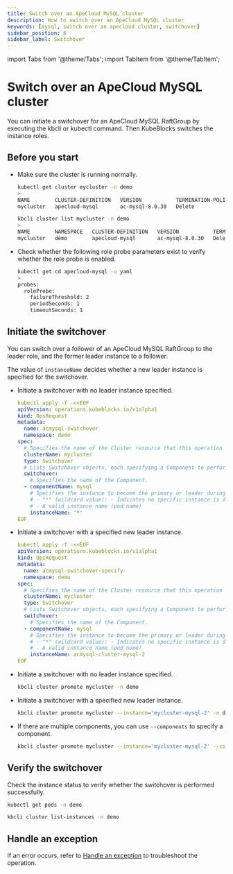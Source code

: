 ```yaml
---
title: Switch over an ApeCloud MySQL cluster
description: How to switch over an ApeCloud MySQL cluster
keywords: [mysql, switch over an apecloud cluster, switchover]
sidebar_position: 6
sidebar_label: Switchover
---
```


import Tabs from '@theme/Tabs';
import TabItem from '@theme/TabItem';

# Switch over an ApeCloud MySQL cluster

You can initiate a switchover for an ApeCloud MySQL RaftGroup by executing the kbcli or kubectl command. Then KubeBlocks switches the instance roles.

## Before you start

* Make sure the cluster is running normally.
  
   <Tabs>

   <TabItem value="kubectl" label="kubectl" default>

   ```bash
   kubectl get cluster mycluster -n demo
   >
   NAME        CLUSTER-DEFINITION   VERSION           TERMINATION-POLICY   STATUS    AGE
   mycluster   apecloud-mysql       ac-mysql-8.0.30   Delete               Running   27m
   ```

   </TabItem>

   <TabItem value="kbcli" label="kbcli">

   ```bash
   kbcli cluster list mycluster -n demo
   >
   NAME        NAMESPACE   CLUSTER-DEFINITION   VERSION           TERMINATION-POLICY   STATUS    CREATED-TIME
   mycluster   demo        apecloud-mysql       ac-mysql-8.0.30   Delete               Running   Sep 19,2024 16:01 UTC+0800
   ```

   </TabItem>

   </Tabs>
* Check whether the following role probe parameters exist to verify whether the role probe is enabled.

   ```bash
   kubectl get cd apecloud-mysql -o yaml
   >
   probes:
     roleProbe:
       failureThreshold: 2
       periodSeconds: 1
       timeoutSeconds: 1
   ```

## Initiate the switchover

You can switch over a follower of an ApeCloud MySQL RaftGroup to the leader role, and the former leader instance to a follower.

<Tabs>

<TabItem value="kubectl" label="kubectl" default>

The value of `instanceName` decides whether a new leader instance is specified for the switchover.

* Initiate a switchover with no leader instance specified.

   ```yaml
   kubectl apply -f -<<EOF
   apiVersion: operations.kubeblocks.io/v1alpha1
   kind: OpsRequest
   metadata:
     name: acmysql-switchover
     namespace: demo
   spec:
     # Specifies the name of the Cluster resource that this operation is targeting.
     clusterName: mycluster
     type: Switchover
     # Lists Switchover objects, each specifying a Component to perform the switchover operation.
     switchover:
       # Specifies the name of the Component.
     - componentName: mysql
       # Specifies the instance to become the primary or leader during a switchover operation. The value of `instanceName` can be either:
       # - "*" (wildcard value): - Indicates no specific instance is designated as the primary or leader.
       # - A valid instance name (pod name)
       instanceName: '*'
   EOF
   ```

* Initiate a switchover with a specified new leader instance.

   ```yaml
   kubectl apply -f -<<EOF
   apiVersion: operations.kubeblocks.io/v1alpha1
   kind: OpsRequest
   metadata:
     name: acmysql-switchover-specify
     namespace: demo
   spec:
     # Specifies the name of the Cluster resource that this operation is targeting.
     clusterName: mycluster
     type: Switchover
     # Lists Switchover objects, each specifying a Component to perform the switchover operation.
     switchover:
       # Specifies the name of the Component.
     - componentName: mysql
       # Specifies the instance to become the primary or leader during a switchover operation. The value of `instanceName` can be either:
       # - "*" (wildcard value): - Indicates no specific instance is designated as the primary or leader.
       # - A valid instance name (pod name)
       instanceName: acmysql-cluster-mysql-2
   EOF
   ```

</TabItem>

<TabItem value="kbcli" label="kbcli">

* Initiate a switchover with no leader instance specified.

    ```bash
    kbcli cluster promote mycluster -n demo
    ```

* Initiate a switchover with a specified new leader instance.

    ```bash
    kbcli cluster promote mycluster --instance='mycluster-mysql-2' -n demo
    ```

* If there are multiple components, you can use `--components` to specify a component.

    ```bash
    kbcli cluster promote mycluster --instance='mycluster-mysql-2' --components='apecloud-mysql' -n demo
    ```

</TabItem>

</Tabs>

## Verify the switchover

Check the instance status to verify whether the switchover is performed successfully.

<Tabs>

<TabItem value="kubectl" label="kubectl" default>

```bash
kubectl get pods -n demo
```

</TabItem>

<TabItem value="kbcli" label="kbcli">

```bash
kbcli cluster list-instances -n demo
```

</TabItem>

</Tabs>

## Handle an exception

If an error occurs, refer to [Handle an exception](./../../handle-an-exception/handle-a-cluster-exception.md) to troubleshoot the operation.
